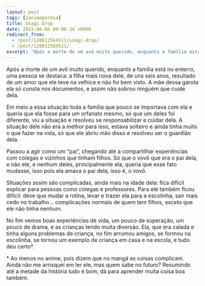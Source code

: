 ```yaml
---
layout: post
tags: [1animepordia]
title: Usagi Drop
date: 2015-06-06 00:00:34 +0000
redirect_from:
  - /post/120812564511/usagi-drop/
  - /post/120812564511/
excerpt: "Após a morte de um avô muito querido, enquanto a família está no enterro, uma pessoa se destaca: a filha mais nova dele, de uns seis anos, resultado de um amor que ele teve na velhice e não foi bem visto. A mãe dessa garota ela só consta nos documentos, e assim não sobrou ninguém que cuide dela."
---
```


Após a morte de um avô muito querido, enquanto a família está no
enterro, uma pessoa se destaca: a filha mais nova dele, de uns seis
anos, resultado de um amor que ele teve na velhice e não foi bem visto.
A mãe dessa garota ela só consta nos documentos, e assim não sobrou
ninguém que cuide dela.

Em meio a essa situação toda a família que pouco se importava com ela e
queria que ela fosse para um orfanato mesmo, só que um deles foi
diferente, viu a situação e resolveu se responsabilizar e cuidar dela. A
situação dele não era a melhor para isso, estava solteiro e ainda tinha
muito o que fazer na vida, só que ele abriu mão disso e resolveu ser o
guardião dela.

Passou a agir como um “pai”, chegando até a compartilhar experiências
com colegas e vizinhos que tinham filhos. Só que o vovô que era o pai
dela, e não ele, e nenhum deles, principalmente ela, queria que esse
fato mudasse, isso pois ela amava o pai dela, isso é, o vovô.

Situações assim são complicadas, ainda mais na idade dela: fica difícil
explicar para pessoas como colegas e professores. Para ele também ficou
difícil: deve que mudar a rotina, levar e trazer ela para a escolinha,
sair mais cedo no trabalho… complicações normais de quem tem filhos,
exceto que ele não tinha nenhum.

No fim vemos boas experiências de vida, um pouco de superação, um pouco
de drama, e as crianças tendo muita diversão. Ela, que era calada e
tinha alguns problemas de criança, no fim arrumou amigos, se formou na
escolinha, se tornou um exemplo de criança em casa e na escola, e tudo
deu certo\*.

\* Ao menos no anime, pois dizem que no mangá as coisas complicam. Ainda
não me arrisquei em ler ele, mas quem sabe no futuro? Resumindo até a
metade da história tudo é bom, dá para aprender muita coisa boa também.


